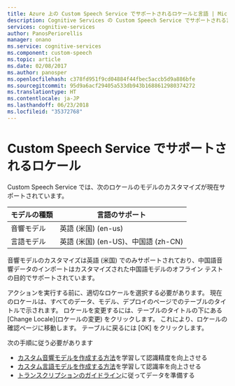 ```yaml
---
title: Azure 上の Custom Speech Service でサポートされるロケールと言語 | Microsoft Docs
description: Cognitive Services の Custom Speech Service でサポートされる言語の概要。
services: cognitive-services
author: PanosPeriorellis
manager: onano
ms.service: cognitive-services
ms.component: custom-speech
ms.topic: article
ms.date: 02/08/2017
ms.author: panosper
ms.openlocfilehash: c378fd951f9cd04884f44fbec5accb5d9a886bfe
ms.sourcegitcommit: 95d9a6acf29405a533db943b1688612980374272
ms.translationtype: HT
ms.contentlocale: ja-JP
ms.lasthandoff: 06/23/2018
ms.locfileid: "35372768"
---
```

# <a name="supported-locales-in-custom-speech-service"></a>Custom Speech Service でサポートされるロケール
Custom Speech Service では、次のロケールのモデルのカスタマイズが現在サポートされています。

| モデルの種類 | 言語のサポート |
|----|-----|
| 音響モデル | 英語 (米国) (en-us) |
| 言語モデル | 英語 (米国) (en-US)、中国語 (zh-CN) |

音響モデルのカスタマイズは英語 (米国) でのみサポートされており、中国語音響データのインポートはカスタマイズされた中国語モデルのオフライン テストの目的でサポートされています。

アクションを実行する前に、適切なロケールを選択する必要があります。 現在のロケールは、すべてのデータ、モデル、デプロイのページでのテーブルのタイトルで示されます。 ロケールを変更するには、テーブルのタイトルの下にある [Change Locale]\(ロケールの変更\) をクリックします。 これにより、ロケールの確認ページに移動します。 テーブルに戻るには [OK] をクリックします。

次の手順に従う必要があります
* [カスタム音響モデルを作成する方法](cognitive-services-custom-speech-create-acoustic-model.md)を学習して認識精度を向上させる
* [カスタム言語モデルを作成する方法](cognitive-services-custom-speech-create-language-model.md)を学習して認識率を向上させる
* [トランスクリプションのガイドライン](cognitive-services-custom-speech-transcription-guidelines.md)に従ってデータを準備する
